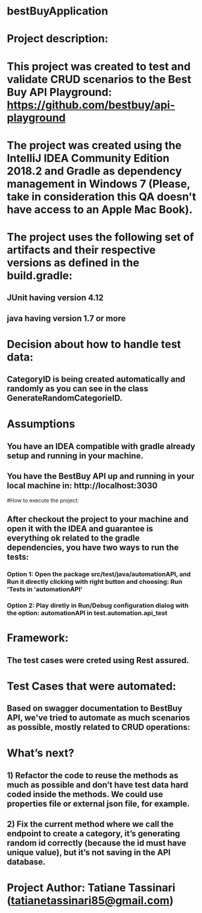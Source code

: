 # bestBuyApplication

# Project description:

# This project was created to test and validate CRUD scenarios to the Best Buy API Playground: https://github.com/bestbuy/api-playground

# The project was created using the IntelliJ IDEA Community Edition 2018.2 and Gradle as dependency management in Windows 7 (Please, take in consideration this QA doesn't have access to an Apple Mac Book).

# The project uses the following set of artifacts and their respective versions as defined in the build.gradle:

## JUnit having version 4.12
## java having version 1.7 or more

# Decision about how to handle test data:
## CategoryID is being created automatically and randomly as you can see in the class GenerateRandomCategorieID.

# Assumptions
## You have an IDEA compatible with gradle already setup and running in your machine.
## You have the BestBuy API up and running in your local machine in: http://localhost:3030

#How to execute the project:
## After checkout the project to your machine and open it with the IDEA and guarantee is everything ok related to the gradle dependencies, you have two ways to run the tests:
### Option 1: Open the package src/test/java/automationAPI, and Run it directly clicking with right button and choosing: Run 'Tests in 'automationAPI'
### Option 2: Play diretly in Run/Debug configuration dialog with the option: automationAPI in test.automation.api_test

# Framework:
## The test cases were creted using Rest assured.

# Test Cases that were automated:
## Based on swagger documentation to BestBuy API, we've tried to automate as much scenarios as possible, mostly related to CRUD operations:


# What’s next?
## 1)	Refactor the code to reuse the methods as much as possible and don’t have test data hard coded inside the methods. We could use properties file or external json file, for example.
## 2)	Fix the current method where we call the endpoint to create a category, it’s generating random id correctly (because the id must have unique value), but it’s not saving in the API database.


# Project Author: Tatiane Tassinari (tatianetassinari85@gmail.com)
